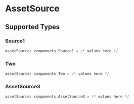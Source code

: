 # AssetSource


## Supported Types

### Source1

```python
assetSource: components.Source1 = /* values here */
```

### Two

```python
assetSource: components.Two = /* values here */
```

### AssetSource3

```python
assetSource: components.AssetSource3 = /* values here */
```

